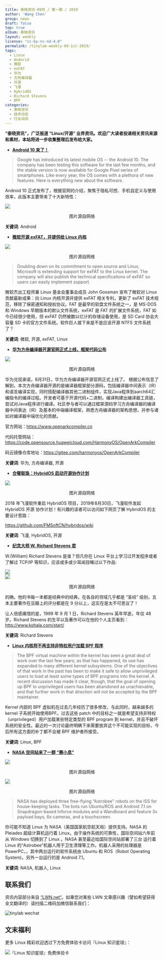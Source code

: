 ```yaml
---
title: 泰晓资讯·09月 / 第一期 / 2019
author: 'Wang Chen'
group: news
draft: false
top: true
album: 泰晓资讯
layout: weekly
license: "cc-by-nc-nd-4.0"
permalink: /tinylab-weekly-09-1st-2019/
tags:
  - Linux
  - Andorid
  - 微软
  - exFAT
  - 华为
  - 方舟编译器
  - 开源
  - 飞漫
  - HybridOS
  - Richard Stevens
  - BPF
categories:
  - 泰晓资讯
  - 技术动态
  - 行业动向
---
```


**“泰晓资讯”，广泛报道 “Linux/开源” 业界资讯。欢迎广大读者投递相关资讯来源和素材，本站将进一步收集整理后发布给大家。**

- [**Android 10 来了！**](https://www.gizbot.com/mobile/news/android-10-goes-official-here-are-the-new-features/articlecontent-pf106699-062115.html)

> Google has introduced its latest mobile OS -- the Android 10. The company has been testing this software for the last few months, and the stable version is now available for Google Pixel series of smartphones. Like every year, the OS comes with a plethora of new features. Here is everything new about the software.

Android 10 正式发布了，根据官网的介绍，聚焦于隐私可控、手机自定义与使用效率，此版本主要带来了十大新特性：

![](/wp-content/uploads/2019/09/android10.jpg)
<center>图片源自网络</center>

**关键词**: Android

- [**微软开源 exFAT，并提供给 Linux 内核**](https://www.tfir.io/2019/08/28/microsoft-brings-exfat-support-to-linux/)

![](/wp-content/uploads/2019/09/ms-linux.png)
<center>图片源自网络</center>

> Doubling down on its commitment to open source and Linux, Microsoft is extending support for exFAT to the Linux kernel. The company will also publish the technical specifications of exFAT so users can easily implement support.

微软杰出工程师兼 Linux 基金会董事会成员 John Gossman 宣布了微软对 Linux 贡献最新成果：向 Linux 内核开源并提供 exFAT 相关专利，更新了 exFAT 技术规范，移除了保密通知和授权协议。FAT 是最早的软盘文件系统之一，是 MS-DOS 和 Windows 早期版本的默认文件系统，exFAT 是 FAT 的扩展文件系统，FAT 如今已经很少使用，但 exFAT 仍然被数以亿计的存储设备使用，是 SD Card 协会大容量 SD 卡的官方文件系统。软件巨人接下来是不是应该开源 NTFS 文件系统了？

**关键词**: 微软, 开源, exFAT, Linux

- [**华为方舟编译器开源官网正式上线，框架代码公布**](http://www.itpub.net/2019/09/05/3040/)

![](/wp-content/uploads/2019/09/hw.jpg)
<center>图片源自网络</center>


华为兑现承诺，8月31日，华为方舟编译器开源官网正式上线了。
根据公布信息了解到，本次方舟编译器开源的是编译器框架部分源码，包括编译器中间表示（IR）和语言编译实现，同时搭配编译器其他二进制组件，实现Java程序到aarch64汇编指令的编译过程。开发者可基于开源代码+二进制，编译构建出编译器工具链，尝试对Java程序进行编译。社区参与者可以通过框架源码学习方舟编译器的编译器中间表达（IR）及基本的中端编译框架，熟悉方舟编译器的架构思想，并参与诸如对编译器中端优化的贡献。

官方网站：https://www.openarkcompiler.cn

代码托管网站：https://code.opensource.huaweicloud.com/HarmonyOS/OpenArkCompiler

码云镜像仓库地址：https://gitee.com/harmonyos/OpenArkCompiler

**关键词**: 华为, 方舟编译器, 开源

- [**合璧联珠：HybridOS 启动开源协作计划**](https://mp.weixin.qq.com/s/Zl_2i1H5J1ZvS8m9REZWqA)

![](/wp-content/uploads/2019/09/hybridos.png)
<center>图片源自网络</center>


2018 年飞漫软件重启 HybridOS 项目，2019年8月30日，飞漫软件发起 HybridOS 开源 协作计划！有兴趣的读者可以访问如下网页了解 HybridOS 的主要设计思路：

https://github.com/FMSoftCN/hybridos/wiki

**关键词**: 飞漫, HybridOS, 开源

- [**纪念大师 W. Richard Stevens 君**](https://en.wikipedia.org/wiki/W._Richard_Stevens)

W.(William) Richard Stevens 是谁？但凡你在 Linux 平台上学习过开发程序或者了解过 TCP/IP 等知识，应该或多或少耳闻目睹过以下作品:

![](/wp-content/uploads/2019/09/richard.jpg)  
![](/wp-content/uploads/2019/09/richard2.jpg)
<center>图片源自网络</center>


的确，他的书每一本都是经典中的经典，在各自的领域几乎都是 “圣经” 级别，五本主要著作在豆瓣上的评分都是在 9 分以上，这实在是太不可思议了！

让人倍感痛惜的是，1999 年 9 月 1 日，Richard Stevens 英年早逝，年仅 48 岁。Richard Stevens 的生平以及著作可以在他的个人主页看到：http://www.kohala.com/start/

**关键词**: Richard Stevens

- [**Linux 内核将不再支持非特权用户加载 BPF 程序**](https://lwn.net/Articles/796328/)

> The BPF virtual machine within the kernel has seen a great deal of work over the last few years; as that has happened, its use has expanded to many different kernel subsystems. One of the objectives of that work in the past has been to make it safe to allow unprivileged users to load at least some types of BPF programs into the kernel. A recent discussion has made it clear, though, that the goal of opening up BPF to unprivileged users has been abandoned as unachievable, and that further work in that direction will not be accepted by the BPF maintainer.

Kernel 内部的 BPF 虚拟机在过去几年经历了很多修改，与此同时，越来越多的 kernel 子系统开始使用BPF。过去这些 patch 中的目标之一就是希望支持非特权（unprivileged）用户加载某些特定类型的 BPF program 到 kernel，并且不破坏系统的安全性。最近的一次讨论最终明确下来需要放弃这个不可能实现的目标，今后所有这方面的补丁都不会被 BPF 维护者所接受。

**关键词**: Linux, BPF

- [**NASA 空间站来了一群 “赛小息”**](http://linuxgizmos.com/space-station-welcomes-free-flying-ubuntu-powered-autonomous-robots/)

![](/wp-content/uploads/2019/09/saier.png)
<center>图片源自网络</center>

![](/wp-content/uploads/2019/09/nasa.png)
<center>图片源自网络</center>

> NASA has deployed three free-flying “Astrobee” robots on the ISS for house-keeping tasks. The bots run Ubuntu/ROS and Android 7.1 on Snapdragon-based Inforce modules and a Wandboard and feature 3x payload bays, 6x cameras, and a touchscreen.

你可能不知道 Linux 为 NASA（美国国家航空航天局）提供支持。NASA 的 Pleiades 超级计算机运行着 Linux。由于操作系统的可靠性，国际空间站六年前 从 Windows 切换到了 Linux 。NASA 甚至最近给国际空间站部署了三台 运行着 Linux 的“Astrobee”机器人用于卫生清理等工作。机器人采用的处理器是 PowerPC，，其中两台运行的软件系统由 Ubuntu 和 ROS（Robot Operating System)，另外一台运行的是 Android 7.1。

**关键词**: NASA, 机器人, Linux

## 联系我们

资讯内容部分来自 [“LWN.net“](https://lwn.net/)。如果您对某些 LWN 文章感兴趣（譬如希望获得全文翻译的）请扫描二维码加微信联系我们：

![tinylab wechat](/images/wechat/tinylab.jpg)

## 文末福利

更多 Linux 精彩欢迎透过下方免费体验卡访问『Linux 知识星球』：

![『Linux 知识星球』免费体验卡](http://tinylab.org/images/xingqiu/planet-free-card.jpg)
